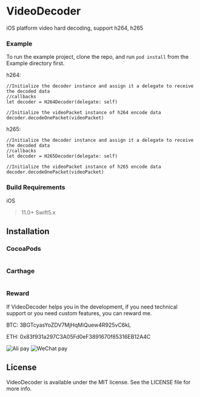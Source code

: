 # VideoDecoder

iOS platform video hard decoding, support h264, h265

### Example

To run the example project, clone the repo, and run `pod install` from the Example directory first.

h264:
```
//Initialize the decoder instance and assign it a delegate to receive the decoded data  
//callbacks
let decoder = H264Decoder(delegate: self)

//Initialize the videoPacket instance of h264 encode data
decoder.decodeOnePacket(videoPacket)

```

h265:
```
//Initialize the decoder instance and assign it a delegate to receive the decoded data  
//callbacks
let decoder = H265Decoder(delegate: self)

//Initialize the videoPacket instance of h265 encode data
decoder.decodeOnePacket(videoPacket)

```


### Build Requirements

iOS

  >11.0+
  >Swift5.x

## Installation

### CocoaPods

```pod 'VideoDecoder'
```

### Carthage

```github "songbihai/VideoDecoder"
```

### Reward

If VideoDecoder helps you in the development, if you need technical support or you need custom features, you can reward me.

BTC: 
3BGTcyasYoZDV7MjHqMiQuew4R925vC6kL

ETH:
0x83f931a297C3A05Fd0eF3891670f85316EB12A4C


![Ali pay](https://i.loli.net/2021/09/15/z5LuainUDeIRTpZ.jpg)  ![WeChat pay](https://i.loli.net/2021/09/15/e8GXMf1CIxR9KVo.jpg)

## License

VideoDecoder is available under the MIT license. See the LICENSE file for more info.
